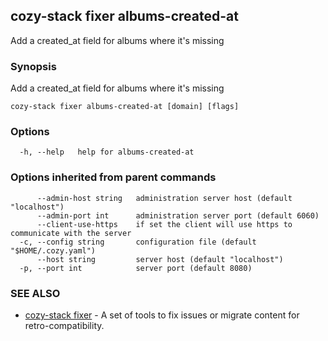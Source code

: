 ## cozy-stack fixer albums-created-at

Add a created_at field for albums where it's missing

### Synopsis

Add a created_at field for albums where it's missing

```
cozy-stack fixer albums-created-at [domain] [flags]
```

### Options

```
  -h, --help   help for albums-created-at
```

### Options inherited from parent commands

```
      --admin-host string   administration server host (default "localhost")
      --admin-port int      administration server port (default 6060)
      --client-use-https    if set the client will use https to communicate with the server
  -c, --config string       configuration file (default "$HOME/.cozy.yaml")
      --host string         server host (default "localhost")
  -p, --port int            server port (default 8080)
```

### SEE ALSO

* [cozy-stack fixer](cozy-stack_fixer.md)	 - A set of tools to fix issues or migrate content for retro-compatibility.

